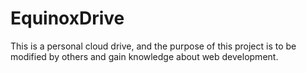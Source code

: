 # EquinoxDrive
This is a personal cloud drive, and the purpose of this project is to be modified by others and gain knowledge about web development.
